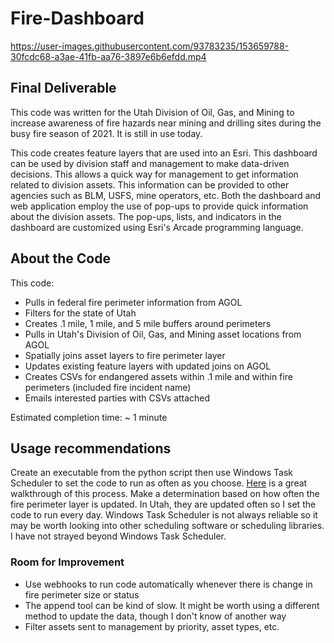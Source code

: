 # Fire-Dashboard

https://user-images.githubusercontent.com/93783235/153659788-30fcdc68-a3ae-41fb-aa76-3897e6b6efdd.mp4


## Final Deliverable

This code was written for the Utah Division of Oil, Gas, and Mining to increase awareness of fire hazards near mining and drilling sites during the busy fire season of 2021. It is still in use today. 

This code creates feature layers that are used into an Esri. This dashboard can be used by division staff and management to make data-driven decisions. This allows a quick way for management to get information related to division assets. This information can be provided to other agencies such as BLM, USFS, mine operators, etc. Both the dashboard and web application employ the use of pop-ups to provide quick information about the division assets. The pop-ups, lists, and indicators in the dashboard are customized using Esri's Arcade programming language.

## About the Code

This code:
* Pulls in federal fire perimeter information from AGOL
* Filters for the state of Utah
* Creates .1 mile, 1 mile, and 5 mile buffers around perimeters
* Pulls in Utah's Division of Oil, Gas, and Mining asset locations from AGOL
* Spatially joins asset layers to fire perimeter layer
* Updates existing feature layers with updated joins on AGOL
* Creates CSVs for endangered assets within .1 mile and within fire perimeters (included fire incident name)
* Emails interested parties with CSVs attached

Estimated completion time: ~ 1 minute

## Usage recommendations
Create an executable from the python script then use Windows Task Scheduler to set the code to run as often as you choose. [Here](https://datatofish.com/python-script-windows-scheduler/) is a great walkthrough of this process. Make a determination based on how often the fire perimeter layer is updated. In Utah, they are updated often so I set the code to run every day. Windows Task Scheduler is not always reliable so it may be worth looking into other scheduling software or scheduling libraries. I have not strayed beyond Windows Task Scheduler. 

### Room for Improvement
* Use webhooks to run code automatically whenever there is change in fire perimeter size or status
* The append tool can be kind of slow. It might be worth using a different method to update the data, though I don't know of another way
* Filter assets sent to management by priority, asset types, etc. 
